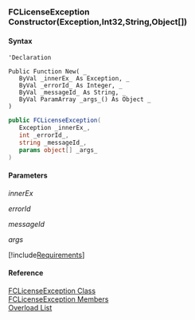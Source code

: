 ﻿### FCLicenseException Constructor(Exception,Int32,String,Object\[\])

#### Syntax

```vbnet
'Declaration

Public Function New( _
   ByVal _innerEx_ As Exception, _
   ByVal _errorId_ As Integer, _
   ByVal _messageId_ As String, _
   ByVal ParamArray _args_() As Object _
)
```

```csharp
public FCLicenseException( 
   Exception _innerEx_,
   int _errorId_,
   string _messageId_,
   params object[] _args_
)
```

#### Parameters

_innerEx_

_errorId_

_messageId_

_args_

[!include[Requirements](../partials/requirements.md)]

#### Reference

[FCLicenseException Class](FChoice.Common~FChoice.Common.FCLicenseException.md)  
[FCLicenseException Members](FChoice.Common~FChoice.Common.FCLicenseException_members.md)  
[Overload List](FChoice.Common~FChoice.Common.FCLicenseException~_ctor.md)